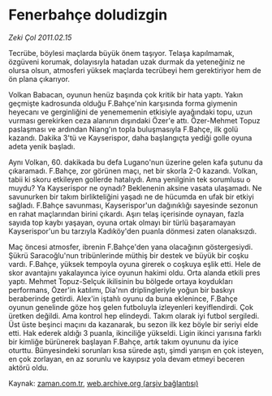 # Fenerbahçe doludizgin

*Zeki Çol 2011.02.15*

<td class="columnist-detail">
<p>Tecrübe, böylesi maçlarda büyük önem taşıyor. Telaşa kapılmamak, özgüveni korumak, dolayısıyla hatadan uzak durmak da yeteneğiniz ne olursa olsun, atmosferi yüksek maçlarda tecrübeyi hem gerektiriyor hem de ön plana çıkarıyor.</p>
<p>
<div id="haberMetinDiv">
<p>Volkan Babacan, oyunun henüz başında çok kritik bir hata yaptı. Yakın geçmişte kadrosunda olduğu F.Bahçe'nin karşısında forma giymenin heyecanı ve gerginliğini de yenememenin etkisiyle ayağındaki topu, uzun vurması gerekirken ceza alanının dışındaki Özer'e attı. Özer-Mehmet Topuz paslaşması ve ardından Niang'ın topla buluşmasıyla F.Bahçe, ilk golü kazandı. Dakika 3'tü ve Kayserispor, daha başlangıçta yediği golle oyuna adeta yenik başladı.
<p>Aynı Volkan, 60. dakikada bu defa Lugano'nun üzerine gelen kafa şutunu da çıkaramadı. F.Bahçe, zor görünen maçı, net bir skorla 2-0 kazandı. Volkan, tabii ki skoru etkileyen gollerde hatalıydı. Ama yenilginin tek sorumlusu o muydu? Ya Kayserispor ne oynadı? Beklenenin aksine vasata ulaşamadı. Ne savunurken bir takım birlikteliğini yaşadı ne de hücumda en ufak bir etkiyi sağladı. F.Bahçe savunması, Kayserispor'un dağınıklığı sayesinde sezonun en rahat maçlarından birini çıkardı. Aşırı telaş içerisinde oynayan, fazla sayıda top kaybı yaşayan, oyuna ortak olmayı bir türlü başaramayan Kayserispor'un bu tarzıyla Kadıköy'den puanla dönmesi zaten olanaksızdı.
<p>Maç öncesi atmosfer, ibrenin F.Bahçe'den yana olacağının göstergesiydi. Şükrü Saracoğlu'nun tribünlerinde müthiş bir destek ve büyük bir coşku vardı. F.Bahçe, yüksek tempoyla oyuna girerek o coşkuya eşlik etti. Hele de skor avantajını yakalayınca iyice oyunun hakimi oldu. Orta alanda etkili pres yaptı. Mehmet Topuz-Selçuk ikilisinin bu bölgede ortaya koydukları performans, Özer'in katılımı, Dia'nın driplingleriyle yoğun bir baskıyı beraberinde getirdi. Alex'in iştahlı oyunu da buna eklenince, F.Bahçe oyunun genelinde göze hoş gelen futboluyla izleyenleri keyiflendirdi. Çok üretken değildi. Ama kontrol hep elindeydi. Takım olarak iyi futbol sergiledi. Üst üste beşinci maçını da kazanarak, bu sezon ilk kez böyle bir seriyi elde etti. Hak ederek aldığı 3 puanla, ikinciliğe yükseldi. Ligin ikinci yarısına farklı bir kimliğe bürünerek başlayan F.Bahçe, artık takım oyununu da iyice oturttu. Bünyesindeki sorunları kısa sürede aştı, şimdi yarışın en çok isteyen, en çok zorlayan, en az sorunlu ve kayıpsız yola devam etmeyi beceren aktörü oldu. </p></p></p></div>
</p>
<a href="http://web.archive.org/web/20110216190023/mailto:/">
</a></td>

Kaynak: [zaman.com.tr](http://zaman.com.tr/yazar.do?yazino=1093701), [web.archive.org (arşiv bağlantısı)](http://web.archive.org/web/20110216190023/http://www.zaman.com.tr:80/yazar.do?yazino=1093701)

